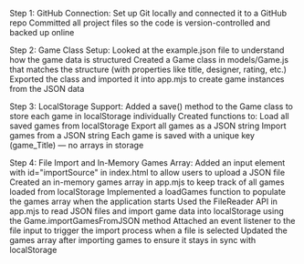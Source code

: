 Step 1: GitHub Connection:
Set up Git locally and connected it to a GitHub repo
Committed all project files so the code is version-controlled and backed up online

Step 2: Game Class Setup:
Looked at the example.json file to understand how the game data is structured
Created a Game class in models/Game.js that matches the structure (with properties like title, designer, rating, etc.)
Exported the class and imported it into app.mjs to create game instances from the JSON data

Step 3: LocalStorage Support:
Added a save() method to the Game class to store each game in localStorage individually
Created functions to:
Load all saved games from localStorage
Export all games as a JSON string
Import games from a JSON string
Each game is saved with a unique key (game_Title) — no arrays in storage

Step 4: File Import and In-Memory Games Array:
Added an input element with id="importSource" in index.html to allow users to upload a JSON file
Created an in-memory games array in app.mjs to keep track of all games loaded from localStorage
Implemented a loadGames function to populate the games array when the application starts
Used the FileReader API in app.mjs to read JSON files and import game data into localStorage using the Game.importGamesFromJSON method
Attached an event listener to the file input to trigger the import process when a file is selected
Updated the games array after importing games to ensure it stays in sync with localStorage